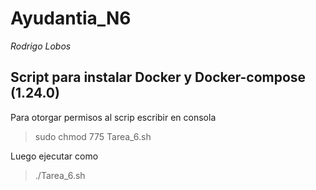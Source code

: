 # Ayudantia_N6
_Rodrigo Lobos_ 

## Script para instalar Docker y Docker-compose (1.24.0)

Para otorgar permisos al scrip escribir en consola 

 > sudo chmod 775 Tarea_6.sh

Luego ejecutar como 

 > ./Tarea_6.sh 
